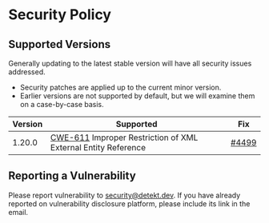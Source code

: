 # Security Policy

## Supported Versions

Generally updating to the latest stable version will have all security issues addressed.
- Security patches are applied up to the current minor version.
- Earlier versions are not supported by default, but we will examine them on a case-by-case basis.

| Version | Supported                                                                                                        | Fix                                                 |
|---------|------------------------------------------------------------------------------------------------------------------|-----------------------------------------------------|
| 1.20.0  | [CWE-611](https://cwe.mitre.org/data/definitions/611.html) Improper Restriction of XML External Entity Reference | [#4499](https://github.com/detekt/detekt/pull/4499) |

## Reporting a Vulnerability

Please report vulnerability to security@detekt.dev.
If you have already reported on vulnerability disclosure platform, please include its link in the email.
